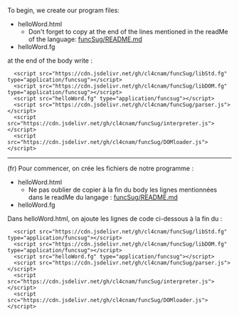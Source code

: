 To begin, we create our program files:
- helloWord.html
  - Don't forget to copy at the end of <body> the lines mentioned in the readMe of the language: [funcSug/README.md](https://github.com/cl4cnam/funcSug/blob/main/README.md)
- helloWord.fg

at the end of the body write :
```
  <script src="https://cdn.jsdelivr.net/gh/cl4cnam/funcSug/libStd.fg" type="application/funcsug"></script>
  <script src="https://cdn.jsdelivr.net/gh/cl4cnam/funcSug/libDOM.fg" type="application/funcsug"></script>
  <script src="helloWord.fg" type="application/funcsug"></script>
  <script src="https://cdn.jsdelivr.net/gh/cl4cnam/funcSug/parser.js"></script>
  <script src="https://cdn.jsdelivr.net/gh/cl4cnam/funcSug/interpreter.js"></script>
  <script src="https://cdn.jsdelivr.net/gh/cl4cnam/funcSug/DOMloader.js"></script>
```


----------
(fr)
Pour commencer, on crée les fichiers de notre programme :
- helloWord.html
  - Ne pas oublier de copier à la fin du body les lignes mentionnées dans le readMe du langage : [funcSug/README.md](https://github.com/cl4cnam/funcSug/blob/main/README.md)
- helloWord.fg



Dans helloWord.html, on ajoute les lignes de code ci-dessous à la fin du <body>:

```
  <script src="https://cdn.jsdelivr.net/gh/cl4cnam/funcSug/libStd.fg" type="application/funcsug"></script>
  <script src="https://cdn.jsdelivr.net/gh/cl4cnam/funcSug/libDOM.fg" type="application/funcsug"></script>
  <script src="helloWord.fg" type="application/funcsug"></script>
  <script src="https://cdn.jsdelivr.net/gh/cl4cnam/funcSug/parser.js"></script>
  <script src="https://cdn.jsdelivr.net/gh/cl4cnam/funcSug/interpreter.js"></script>
  <script src="https://cdn.jsdelivr.net/gh/cl4cnam/funcSug/DOMloader.js"></script>
```
